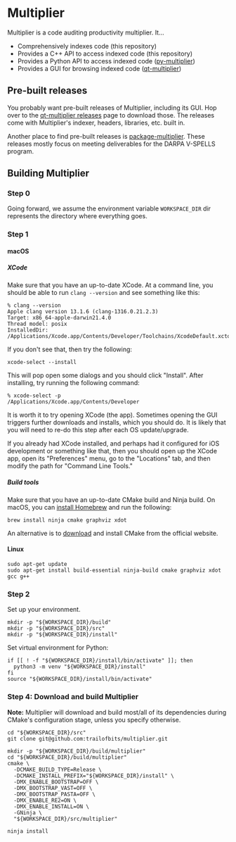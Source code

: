 # Multiplier

Multiplier is a code auditing productivity multiplier. It...

 * Comprehensively indexes code (this repository)
 * Provides a C++ API to access indexed code (this repository)
 * Provides a Python API to access indexed code ([py-multiplier](https://github.com/trailofbits/py-multiplier))
 * Provides a GUI for browsing indexed code ([qt-multiplier](https://github.com/trailofbits/qt-multiplier))

## Pre-built releases

You probably want pre-built releases of Multiplier, including its GUI. Hop over to
the [qt-multiplier releases](https://github.com/trailofbits/qt-multiplier/releases) page
to download those. The releases come with Multiplier's indexer, headers, libraries, etc.
built in.

Another place to find pre-built releases is [package-multiplier](https://github.com/trailofbits/package-multiplier/releases).
These releases mostly focus on meeting deliverables for the DARPA V-SPELLS program.

## Building Multiplier

### Step 0

Going forward, we assume the environment variable `WORKSPACE_DIR` dir represents
the directory where everything goes.

### Step 1

#### macOS

##### XCode

Make sure that you have an up-to-date XCode. At a command line, you should be able
to run `clang --version` and see something like this:

```shell
% clang --version
Apple clang version 13.1.6 (clang-1316.0.21.2.3)
Target: x86_64-apple-darwin21.4.0
Thread model: posix
InstalledDir: /Applications/Xcode.app/Contents/Developer/Toolchains/XcodeDefault.xctoolchain/usr/bin
```

If you don't see that, then try the following:

```shell
xcode-select --install
```

This will pop open some dialogs and you should click "Install". After installing,
try running the following command:

```shell
% xcode-select -p
/Applications/Xcode.app/Contents/Developer
```

It is worth it to try opening XCode (the app). Sometimes opening the GUI triggers
further downloads and installs, which you should do. It is likely that you will
need to re-do this step after each OS update/upgrade.

If you already had XCode installed, and perhaps had it configured for iOS development
or something like that, then you should open up the XCode app, open its "Preferences"
menu, go to the "Locations" tab, and then modify the path for "Command Line Tools."

##### Build tools

Make sure that you have an up-to-date CMake build and Ninja build. On macOS, you
can [install Homebrew](https://brew.sh/) and run the following:

```shell
brew install ninja cmake graphviz xdot
```

An alternative is to [download](https://cmake.org/download/) and install CMake from
the official website.

#### Linux

```shell
sudo apt-get update
sudo apt-get install build-essential ninja-build cmake graphviz xdot gcc g++
```

### Step 2

Set up your environment.

```shell
mkdir -p "${WORKSPACE_DIR}/build"
mkdir -p "${WORKSPACE_DIR}/src"
mkdir -p "${WORKSPACE_DIR}/install"
```

Set virtual environment for Python:

```shell
if [[ ! -f "${WORKSPACE_DIR}/install/bin/activate" ]]; then
  python3 -m venv "${WORKSPACE_DIR}/install"
fi
source "${WORKSPACE_DIR}/install/bin/activate"
```

### Step 4: Download and build Multiplier

**Note:** Multiplier will download and build most/all of its dependencies during
CMake's configuration stage, unless you specify otherwise.

```shell
cd "${WORKSPACE_DIR}/src"
git clone git@github.com:trailofbits/multiplier.git
```

```shell
mkdir -p "${WORKSPACE_DIR}/build/multiplier"
cd "${WORKSPACE_DIR}/build/multiplier"
cmake \
  -DCMAKE_BUILD_TYPE=Release \
  -DCMAKE_INSTALL_PREFIX="${WORKSPACE_DIR}/install" \
  -DMX_ENABLE_BOOTSTRAP=OFF \
  -DMX_BOOTSTRAP_VAST=OFF \
  -DMX_BOOTSTRAP_PASTA=OFF \
  -DMX_ENABLE_RE2=ON \
  -DMX_ENABLE_INSTALL=ON \
  -GNinja \
  "${WORKSPACE_DIR}/src/multiplier"

ninja install
```
